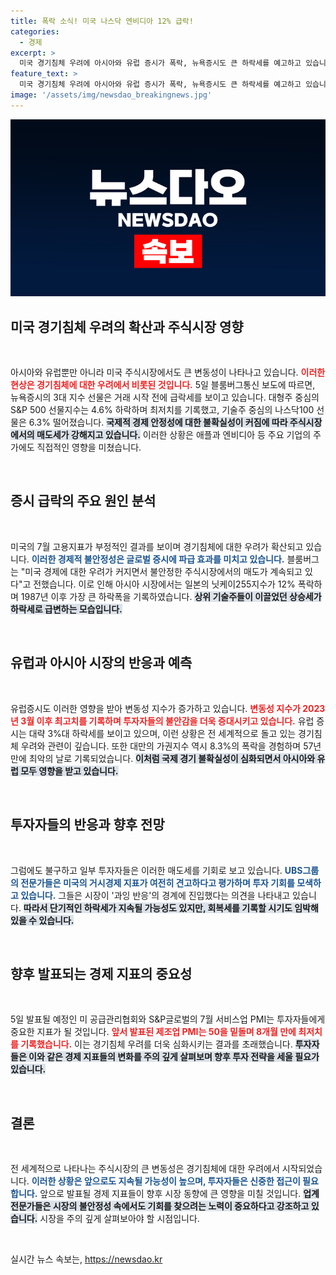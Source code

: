 ```yaml
---
title: 폭락 소식! 미국 나스닥 엔비디아 12% 급락!
categories:
  - 경제
excerpt: >
  미국 경기침체 우려에 아시아와 유럽 증시가 폭락, 뉴욕증시도 큰 하락세를 예고하고 있습니다. 기술주 매도세가 확산되며 글로벌 시장이 흔들리는 가운데, 투자자들은 이번 사태를 기회로 삼으려는 움직임도 보이고 있습니다.
feature_text: >
  미국 경기침체 우려에 아시아와 유럽 증시가 폭락, 뉴욕증시도 큰 하락세를 예고하고 있습니다. 기술주 매도세가 확산되며 글로벌 시장이 흔들리는 가운데, 투자자들은 이번 사태를 기회로 삼으려는 움직임도 보이고 있습니다.
image: '/assets/img/newsdao_breakingnews.jpg'
---
```


<p><img src="/assets/img/newsdao_breakingnews.jpg" alt="ontimetimes 속보" /></p>

<h2 data-ke-size="size26">미국 경기침체 우려의 확산과 주식시장 영향</h2>

<p data-ke-size="size16">&nbsp;</p>

<p>아시아와 유럽뿐만 아니라 미국 주식시장에서도 큰 변동성이 나타나고 있습니다. <b><span style="color: #ee2323;">이러한 현상은 경기침체에 대한 우려에서 비롯된 것입니다.</span></b> 5일 블룸버그통신 보도에 따르면, 뉴욕증시의 3대 지수 선물은 거래 시작 전에 급락세를 보이고 있습니다. 대형주 중심의 S&amp;P 500 선물지수는 4.6% 하락하며 최저치를 기록했고, 기술주 중심의 나스닥100 선물은 6.3% 떨어졌습니다. <b><span style="background-color: #21538527;">국제적 경제 안정성에 대한 불확실성이 커짐에 따라 주식시장에서의 매도세가 강해지고 있습니다.</span></b> 이러한 상황은 애플과 엔비디아 등 주요 기업의 주가에도 직접적인 영향을 미쳤습니다.</p>

<p data-ke-size="size16">&nbsp;</p>

<h2 data-ke-size="size26">증시 급락의 주요 원인 분석</h2>

<p data-ke-size="size16">&nbsp;</p>

<p>미국의 7월 고용지표가 부정적인 결과를 보이며 경기침체에 대한 우려가 확산되고 있습니다. <b><span style="color: #1a5490;">이러한 경제적 불안정성은 글로벌 증시에 파급 효과를 미치고 있습니다.</span></b> 블룸버그는 "미국 경제에 대한 우려가 커지면서 불안정한 주식시장에서의 매도가 계속되고 있다"고 전했습니다. 이로 인해 아시아 시장에서는 일본의 닛케이255지수가 12% 폭락하며 1987년 이후 가장 큰 하락폭을 기록하였습니다. <b><span style="background-color: #21538527;">상위 기술주들이 이끌었던 상승세가 하락세로 급변하는 모습입니다.</span></b> </p>

<p data-ke-size="size16">&nbsp;</p>

<h2 data-ke-size="size26">유럽과 아시아 시장의 반응과 예측</h2>

<p data-ke-size="size16">&nbsp;</p>

<p>유럽증시도 이러한 영향을 받아 변동성 지수가 증가하고 있습니다. <b><span style="color: #ee2323;">변동성 지수가 2023년 3월 이후 최고치를 기록하며 투자자들의 불안감을 더욱 증대시키고 있습니다.</span></b> 유럽 증시는 대략 3%대 하락세를 보이고 있으며, 이런 상황은 전 세계적으로 돌고 있는 경기침체 우려와 관련이 깊습니다. 또한 대만의 가권지수 역시 8.3%의 폭락을 경험하며 57년 만에 최악의 날로 기록되었습니다. <b><span style="background-color: #21538527;">이처럼 국제 경기 불확실성이 심화되면서 아시아와 유럽 모두 영향을 받고 있습니다.</span></b></p>

<p data-ke-size="size16">&nbsp;</p>

<h2 data-ke-size="size26">투자자들의 반응과 향후 전망</h2>

<p data-ke-size="size16">&nbsp;</p>

<p>그럼에도 불구하고 일부 투자자들은 이러한 매도세를 기회로 보고 있습니다. <b><span style="color: #1a5490;">UBS그룹의 전문가들은 미국의 거시경제 지표가 여전히 견고하다고 평가하며 투자 기회를 모색하고 있습니다.</span></b> 그들은 시장이 '과잉 반응'의 경계에 진입했다는 의견을 나타내고 있습니다. <b><span style="background-color: #21538527;">따라서 단기적인 하락세가 지속될 가능성도 있지만, 회복세를 기록할 시기도 임박해 있을 수 있습니다.</span></b></p>

<p data-ke-size="size16">&nbsp;</p>

<h2 data-ke-size="size26">향후 발표되는 경제 지표의 중요성</h2>

<p data-ke-size="size16">&nbsp;</p>

<p>5일 발표될 예정인 미 공급관리협회와 S&amp;P글로벌의 7월 서비스업 PMI는 투자자들에게 중요한 지표가 될 것입니다. <b><span style="color: #ee2323;">앞서 발표된 제조업 PMI는 50을 밑돌며 8개월 만에 최저치를 기록했습니다.</span></b> 이는 경기침체 우려를 더욱 심화시키는 결과를 초래했습니다. <b><span style="background-color: #21538527;">투자자들은 이와 같은 경제 지표들의 변화를 주의 깊게 살펴보며 향후 투자 전략을 세울 필요가 있습니다.</span></b></p>

<p data-ke-size="size16">&nbsp;</p>

<h2 data-ke-size="size26">결론</h2>

<p data-ke-size="size16">&nbsp;</p>

<p>전 세계적으로 나타나는 주식시장의 큰 변동성은 경기침체에 대한 우려에서 시작되었습니다. <b><span style="color: #1a5490;">이러한 상황은 앞으로도 지속될 가능성이 높으며, 투자자들은 신중한 접근이 필요합니다.</span></b> 앞으로 발표될 경제 지표들이 향후 시장 동향에 큰 영향을 미칠 것입니다. <b><span style="background-color: #21538527;">업계 전문가들은 시장의 불안정성 속에서도 기회를 찾으려는 노력이 중요하다고 강조하고 있습니다.</span></b> 시장을 주의 깊게 살펴보아야 할 시점입니다.</p>

<p data-ke-size="size16">&nbsp;</p>
실시간 뉴스 속보는, <a href="https://newsdao.kr" rel="dofollow">https://newsdao.kr</a>


